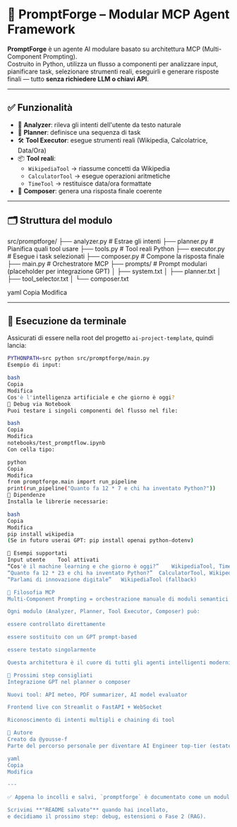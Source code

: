 
# 🧠 PromptForge – Modular MCP Agent Framework

**PromptForge** è un agente AI modulare basato su architettura MCP (Multi-Component Prompting).  
Costruito in Python, utilizza un flusso a componenti per analizzare input, pianificare task, selezionare strumenti reali, eseguirli e generare risposte finali — tutto **senza richiedere LLM o chiavi API**.

---

## ✅ Funzionalità

- 🧠 **Analyzer**: rileva gli intenti dell'utente da testo naturale
- 🧾 **Planner**: definisce una sequenza di task
- 🛠 **Tool Executor**: esegue strumenti reali (Wikipedia, Calcolatrice, Data/Ora)
- 📦 **Tool reali**:
  - `WikipediaTool` → riassume concetti da Wikipedia
  - `CalculatorTool` → esegue operazioni aritmetiche
  - `TimeTool` → restituisce data/ora formattate
- 🧵 **Composer**: genera una risposta finale coerente

---

## 🗂 Struttura del modulo

src/promptforge/
├── analyzer.py # Estrae gli intenti
├── planner.py # Pianifica quali tool usare
├── tools.py # Tool reali Python
├── executor.py # Esegue i task selezionati
├── composer.py # Compone la risposta finale
├── main.py # Orchestratore MCP
├── prompts/ # Prompt modulari (placeholder per integrazione GPT)
│ ├── system.txt
│ ├── planner.txt
│ ├── tool_selector.txt
│ └── composer.txt

yaml
Copia
Modifica

---

## 🚀 Esecuzione da terminale

Assicurati di essere nella root del progetto `ai-project-template`, quindi lancia:

```bash
PYTHONPATH=src python src/promptforge/main.py
Esempio di input:

bash
Copia
Modifica
Cos'è l'intelligenza artificiale e che giorno è oggi?
🧪 Debug via Notebook
Puoi testare i singoli componenti del flusso nel file:

bash
Copia
Modifica
notebooks/test_promptflow.ipynb
Con cella tipo:

python
Copia
Modifica
from promptforge.main import run_pipeline
print(run_pipeline("Quanto fa 12 * 7 e chi ha inventato Python?"))
🔌 Dipendenze
Installa le librerie necessarie:

bash
Copia
Modifica
pip install wikipedia
(Se in futuro userai GPT: pip install openai python-dotenv)

📎 Esempi supportati
Input utente	Tool attivati
“Cos'è il machine learning e che giorno è oggi?”	WikipediaTool, TimeTool
“Quanto fa 12 * 23 e chi ha inventato Python?”	CalculatorTool, WikipediaTool
“Parlami di innovazione digitale”	WikipediaTool (fallback)

📐 Filosofia MCP
Multi-Component Prompting = orchestrazione manuale di moduli semantici

Ogni modulo (Analyzer, Planner, Tool Executor, Composer) può:

essere controllato direttamente

essere sostituito con un GPT prompt-based

essere testato singolarmente

Questa architettura è il cuore di tutti gli agenti intelligenti moderni.

🧱 Prossimi step consigliati
Integrazione GPT nel planner o composer

Nuovi tool: API meteo, PDF summarizer, AI model evaluator

Frontend live con Streamlit o FastAPI + WebSocket

Riconoscimento di intenti multipli e chaining di tool

👤 Autore
Creato da @yousse-f
Parte del percorso personale per diventare AI Engineer top-tier (estate 2025)

yaml
Copia
Modifica

---

✅ Appena lo incolli e salvi, `promptforge` è documentato come un modulo riusabile e dimostrabile da portfolio.

Scrivimi **"README salvato"** quando hai incollato,  
e decidiamo il prossimo step: debug, estensioni o Fase 2 (RAG).
